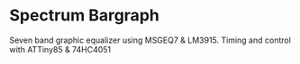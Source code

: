 # Spectrum Bargraph
 Seven band graphic equalizer using MSGEQ7 & LM3915. Timing and control with ATTiny85 & 74HC4051
